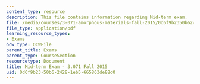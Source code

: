 ```yaml
---
content_type: resource
description: This file contains information regarding Mid-term exam.
file: /media/courses/3-071-amorphous-materials-fall-2015/0d6f9b2350b624281eb5665863de88d0_MIT3_071F14_Exam_I.pdf
file_type: application/pdf
learning_resource_types:
- Exams
ocw_type: OCWFile
parent_title: Exams
parent_type: CourseSection
resourcetype: Document
title: Mid-term Exam - 3.071 Fall 2015
uid: 0d6f9b23-50b6-2428-1eb5-665863de88d0
---
```

